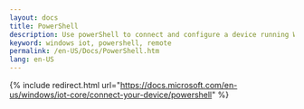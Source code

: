 ```yaml
---
layout: docs
title: PowerShell
description: Use powerShell to connect and configure a device running Windows 10 IoT Core
keyword: windows iot, powershell, remote
permalink: /en-US/Docs/PowerShell.htm
lang: en-US
---
```

{% include redirect.html url="https://docs.microsoft.com/en-us/windows/iot-core/connect-your-device/powershell" %}
